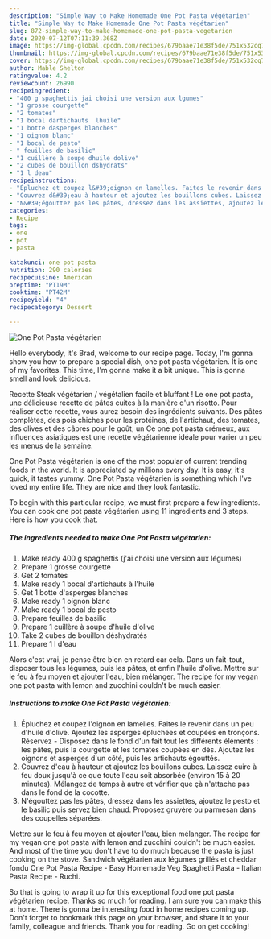 ```yaml
---
description: "Simple Way to Make Homemade One Pot Pasta végétarien"
title: "Simple Way to Make Homemade One Pot Pasta végétarien"
slug: 872-simple-way-to-make-homemade-one-pot-pasta-vegetarien
date: 2020-07-12T07:11:39.368Z
image: https://img-global.cpcdn.com/recipes/679baae71e38f5de/751x532cq70/one-pot-pasta-vegetarien-photo-principale-de-la-recette.jpg
thumbnail: https://img-global.cpcdn.com/recipes/679baae71e38f5de/751x532cq70/one-pot-pasta-vegetarien-photo-principale-de-la-recette.jpg
cover: https://img-global.cpcdn.com/recipes/679baae71e38f5de/751x532cq70/one-pot-pasta-vegetarien-photo-principale-de-la-recette.jpg
author: Mable Shelton
ratingvalue: 4.2
reviewcount: 26990
recipeingredient:
- "400 g spaghettis jai choisi une version aux lgumes"
- "1 grosse courgette"
- "2 tomates"
- "1 bocal dartichauts  lhuile"
- "1 botte dasperges blanches"
- "1 oignon blanc"
- "1 bocal de pesto"
- " feuilles de basilic"
- "1 cuillère à soupe dhuile dolive"
- "2 cubes de bouillon dshydrats"
- "1 l deau"
recipeinstructions:
- "Épluchez et coupez l&#39;oignon en lamelles. Faites le revenir dans un peu d&#39;huile d&#39;olive. Ajoutez les asperges épluchées et coupées en tronçons. Réservez Disposez dans le fond d&#39;un fait tout les différents éléments : les pâtes, puis la courgette et les tomates coupées en dés. Ajoutez les oignons et asperges d&#39;un côté, puis les artichauts égouttés."
- "Couvrez d&#39;eau à hauteur et ajoutez les bouillons cubes. Laissez cuire à feu doux jusqu&#39;à ce que toute l&#39;eau soit absorbée (environ 15 à 20 minutes). Mélangez de temps à autre et vérifier que çà n&#39;attache pas dans le fond de la cocotte."
- "N&#39;égouttez pas les pâtes, dressez dans les assiettes, ajoutez le pesto et le basilic puis servez bien chaud. Proposez gruyère ou parmesan dans des coupelles séparées."
categories:
- Recipe
tags:
- one
- pot
- pasta

katakunci: one pot pasta 
nutrition: 290 calories
recipecuisine: American
preptime: "PT19M"
cooktime: "PT42M"
recipeyield: "4"
recipecategory: Dessert

---
```



![One Pot Pasta végétarien](https://img-global.cpcdn.com/recipes/679baae71e38f5de/751x532cq70/one-pot-pasta-vegetarien-photo-principale-de-la-recette.jpg)

Hello everybody, it's Brad, welcome to our recipe page. Today, I'm gonna show you how to prepare a special dish, one pot pasta végétarien. It is one of my favorites. This time, I'm gonna make it a bit unique. This is gonna smell and look delicious.

Recette Steak végétarien / végétalien facile et bluffant ! Le one pot pasta, une délicieuse recette de pâtes cuites à la manière d&#39;un risotto. Pour réaliser cette recette, vous aurez besoin des ingrédients suivants. Des pâtes complètes, des pois chiches pour les protéines, de l&#39;artichaut, des tomates, des olives et des câpres pour le goût, un Ce one pot pasta crémeux, aux influences asiatiques est une recette végétarienne idéale pour varier un peu les menus de la semaine.

One Pot Pasta végétarien is one of the most popular of current trending foods in the world. It is appreciated by millions every day. It is easy, it's quick, it tastes yummy. One Pot Pasta végétarien is something which I've loved my entire life. They are nice and they look fantastic.


To begin with this particular recipe, we must first prepare a few ingredients. You can cook one pot pasta végétarien using 11 ingredients and 3 steps. Here is how you cook that.

<!--inarticleads1-->

##### The ingredients needed to make One Pot Pasta végétarien:

1. Make ready 400 g spaghettis (j&#39;ai choisi une version aux légumes)
1. Prepare 1 grosse courgette
1. Get 2 tomates
1. Make ready 1 bocal d&#39;artichauts à l&#39;huile
1. Get 1 botte d&#39;asperges blanches
1. Make ready 1 oignon blanc
1. Make ready 1 bocal de pesto
1. Prepare  feuilles de basilic
1. Prepare 1 cuillère à soupe d&#39;huile d&#39;olive
1. Take 2 cubes de bouillon déshydratés
1. Prepare 1 l d&#39;eau


Alors c&#39;est vrai, je pense être bien en retard car cela. Dans un fait-tout, disposer tous les légumes, puis les pâtes, et enfin l&#39;huile d&#39;olive. Mettre sur le feu à feu moyen et ajouter l&#39;eau, bien mélanger. The recipe for my vegan one pot pasta with lemon and zucchini couldn&#39;t be much easier. 

<!--inarticleads2-->

##### Instructions to make One Pot Pasta végétarien:

1. Épluchez et coupez l&#39;oignon en lamelles. Faites le revenir dans un peu d&#39;huile d&#39;olive. Ajoutez les asperges épluchées et coupées en tronçons. Réservez - Disposez dans le fond d&#39;un fait tout les différents éléments : les pâtes, puis la courgette et les tomates coupées en dés. Ajoutez les oignons et asperges d&#39;un côté, puis les artichauts égouttés.
1. Couvrez d&#39;eau à hauteur et ajoutez les bouillons cubes. Laissez cuire à feu doux jusqu&#39;à ce que toute l&#39;eau soit absorbée (environ 15 à 20 minutes). Mélangez de temps à autre et vérifier que çà n&#39;attache pas dans le fond de la cocotte.
1. N&#39;égouttez pas les pâtes, dressez dans les assiettes, ajoutez le pesto et le basilic puis servez bien chaud. Proposez gruyère ou parmesan dans des coupelles séparées.


Mettre sur le feu à feu moyen et ajouter l&#39;eau, bien mélanger. The recipe for my vegan one pot pasta with lemon and zucchini couldn&#39;t be much easier. And most of the time you don&#39;t have to do much because the pasta is just cooking on the stove. Sandwich végétarien aux légumes grillés et cheddar fondu One Pot Pasta Recipe - Easy Homemade Veg Spaghetti Pasta - Italian Pasta Recipe - Ruchi. 

So that is going to wrap it up for this exceptional food one pot pasta végétarien recipe. Thanks so much for reading. I am sure you can make this at home. There is gonna be interesting food in home recipes coming up. Don't forget to bookmark this page on your browser, and share it to your family, colleague and friends. Thank you for reading. Go on get cooking!
